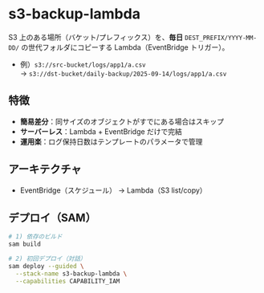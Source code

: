 # s3-backup-lambda

S3 上のある場所（バケット/プレフィックス）を、**毎日** `DEST_PREFIX/YYYY-MM-DD/` の世代フォルダにコピーする Lambda（EventBridge トリガー）。

- 例）`s3://src-bucket/logs/app1/a.csv`  
  → `s3://dst-bucket/daily-backup/2025-09-14/logs/app1/a.csv`

## 特徴
- **簡易差分**：同サイズのオブジェクトがすでにある場合はスキップ
- **サーバーレス**：Lambda + EventBridge だけで完結
- **運用楽**：ログ保持日数はテンプレートのパラメータで管理

## アーキテクチャ
- EventBridge（スケジュール） → Lambda（S3 list/copy）

## デプロイ（SAM）
```bash
# 1) 依存のビルド
sam build

# 2) 初回デプロイ（対話）
sam deploy --guided \
  --stack-name s3-backup-lambda \
  --capabilities CAPABILITY_IAM
